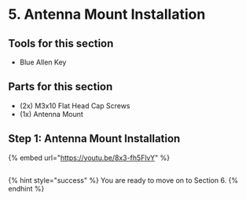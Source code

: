 # 5. Antenna Mount Installation

## Tools for this section

* Blue Allen Key

## Parts for this section

* (2x) M3x10 Flat Head Cap Screws
* (1x) Antenna Mount



## Step 1: Antenna Mount Installation

{% embed url="https://youtu.be/8x3-fh5FlvY" %}

##

{% hint style="success" %}
You are ready to move on to Section 6.
{% endhint %}
